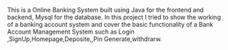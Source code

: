 This is a Online Banking System built using Java for the frontend and backend, Mysql for the database. 
In this project I tried to show the working of a banking account system and cover the basic functionality of a Bank Account 
Management System such as Login ,SignUp,Homepage,Deposite,,Pin Generate,withdrarw.
